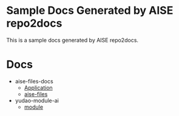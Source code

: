 # Sample Docs Generated by AISE repo2docs

This is a sample docs generated by AISE repo2docs.

# Docs

- aise-files-docs
  - [Application](./aise-files-docs/aise-file/com/leaniss/file/AiSEFileApplication.md)
  - [aise-files](./aise-files-docs/aise-file/com/leaniss/file/_package.md)
- yudao-module-ai
  - [module](./yudao-module-ai/_module.md)